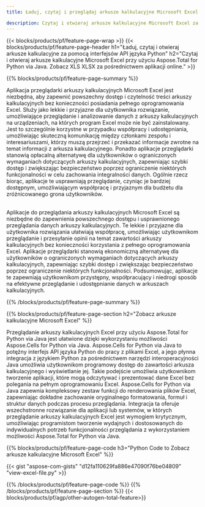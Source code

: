 ```yaml
---
title: Ładuj, czytaj i przeglądaj arkusze kalkulacyjne Microsoft Excel za pośrednictwem Pythona 

description: Czytaj i otwieraj arkusze kalkulacyjne Microsoft Excel za pośrednictwem aplikacji w języku Python.
---
```


{{< blocks/products/pf/feature-page-wrap >}}
{{< blocks/products/pf/feature-page-header h1="Ładuj, czytaj i otwieraj arkusze kalkulacyjne za pomocą interfejsów API języka Python" h2="Czytaj i otwieraj arkusze kalkulacyjne Microsoft Excel przy użyciu Aspose.Total for Python via Java. Zobacz XLS XLSX za pośrednictwem aplikacji online." >}}

{{% blocks/products/pf/feature-page-summary %}}

Aplikacja przeglądarki arkuszy kalkulacyjnych Microsoft Excel jest niezbędna, aby zapewnić powszechny dostęp i czytelność treści arkuszy kalkulacyjnych bez konieczności posiadania pełnego oprogramowania Excel. Służy jako lekkie i przyjazne dla użytkownika rozwiązanie, umożliwiające przeglądanie i analizowanie danych z arkuszy kalkulacyjnych na urządzeniach, na których program Excel może nie być zainstalowany. Jest to szczególnie korzystne w przypadku współpracy i udostępniania, umożliwiając skuteczną komunikację między członkami zespołu i interesariuszami, którzy muszą przejrzeć i przekazać informacje zwrotne na temat informacji z arkusza kalkulacyjnego. Ponadto aplikacje przeglądarki stanowią opłacalną alternatywę dla użytkowników o ograniczonych wymaganiach dotyczących arkuszy kalkulacyjnych, zapewniając szybki dostęp i zwiększając bezpieczeństwo poprzez ograniczenie niektórych funkcjonalności w celu zachowania integralności danych. Ogólnie rzecz biorąc, aplikacje te usprawniają przeglądanie, czyniąc je bardziej dostępnym, umożliwiającym współpracę i przyjaznym dla budżetu dla zróżnicowanego grona użytkowników. <br /><br />

Aplikacje do przeglądania arkuszy kalkulacyjnych Microsoft Excel są niezbędne do zapewnienia powszechnego dostępu i usprawnionego przeglądania danych arkuszy kalkulacyjnych. Te lekkie i przyjazne dla użytkownika rozwiązania ułatwiają współpracę, umożliwiając użytkownikom przeglądanie i przesyłanie opinii na temat zawartości arkuszy kalkulacyjnych bez konieczności korzystania z pełnego oprogramowania Excel. Aplikacje przeglądarki stanowią ekonomiczną alternatywę dla użytkowników o ograniczonych wymaganiach dotyczących arkuszy kalkulacyjnych, zapewniając szybki dostęp i zwiększając bezpieczeństwo poprzez ograniczenie niektórych funkcjonalności. Podsumowując, aplikacje te zapewniają użytkownikom przystępny, współpracujący i niedrogi sposób na efektywne przeglądanie i udostępnianie danych w arkuszach kalkulacyjnych.

{{% /blocks/products/pf/feature-page-summary  %}}

{{% blocks/products/pf/feature-page-section  h2="Zobacz arkusze kalkulacyjne Microsoft Excel" %}}

Przeglądanie arkuszy kalkulacyjnych Excel przy użyciu Aspose.Total for Python via Java jest ułatwione dzięki wykorzystaniu możliwości Aspose.Cells for Python via Java. Aspose.Cells for Python via Java to potężny interfejs API języka Python do pracy z plikami Excel, a jego płynna integracja z językiem Python za pośrednictwem narzędzi interoperacyjności Java umożliwia użytkownikom programowy dostęp do zawartości arkusza kalkulacyjnego i wyświetlanie jej. Takie podejście umożliwia użytkownikom tworzenie aplikacji, które mogą odczytywać i prezentować dane Excel bez polegania na pełnym oprogramowaniu Excel. Aspose.Cells for Python via Java zapewnia kompleksowy zestaw funkcji do renderowania plików Excel, zapewniając dokładne zachowanie oryginalnego formatowania, formuł i struktur danych podczas procesu przeglądania. Integracja ta oferuje wszechstronne rozwiązanie dla aplikacji lub systemów, w których przeglądanie arkuszy kalkulacyjnych Excel jest wymogiem krytycznym, umożliwiając programistom tworzenie wydajnych i dostosowanych do indywidualnych potrzeb funkcjonalności przeglądania z wykorzystaniem możliwości Aspose.Total for Python via Java.

{{% blocks/products/pf/feature-page-code h3="Python Code to Zobacz arkusze kalkulacyjne Microsoft Excel" %}}

{{< gist "aspose-com-gists" "d12fa110629fa886e47090f76be04809" "view-excel-file.py" >}}

{{% /blocks/products/pf/feature-page-code  %}}
{{% /blocks/products/pf/feature-page-section %}}
{{< blocks/products/pf/agp/other-autogen-total-feature>}}